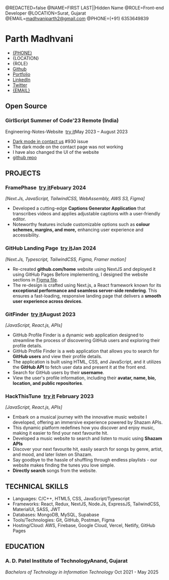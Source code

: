 <!--
Welcome to resume.lol !

This is the template you can use to get started.

Easily remove personal info by using a variable follow with a second value and "||":

@NAME=Real Name||Hidden Name

and change @REDACTED to be true

@REDACTED=true
-->
@REDACTED=false
@NAME=FIRST LAST||Hidden Name
@ROLE=Front-end Developer
@LOCATION=Surat, Gujarat
@EMAIL=madhvaniparth2@gmail.com
@PHONE=(+91) 6353649839

# Parth Madhvani


<div class="headerInfo">

- [{PHONE}](tel:6353649839)
- {LOCATION}
- {ROLE}
- [Github](https://github.com/ParthMadhvani2)
- [Portfolio](https://parthmadhvani2.github.io/MyPortfolio/)
- [LinkedIn](https://www.linkedin.com/in/parthmadhvani2)
- [Twitter](https://twitter.com/in/parthmadhvani2)
- [{EMAIL}](mailto:madhvaniparth2@gmail.com)

</div>

## Open Source

### GirlScript Summer of Code'23<span class="spacer"></span> Remote (India)

Engineering-Notes-Website &nbsp;[try it](https://code-engineering.netlify.app/)<span class="spacer"></span>May 2023 – August 2023

- [Dark mode in contact us](https://github.com/NageshMandal/Engineering-Notes-Website/pull/968) #930 issue
- The dark mode on the contact page was not working
- I have also changed the UI of the website
- [github repo](https://github.com/NageshMandal/Engineering-Notes-Website)

## PROJECTS
### FramePhase &nbsp;[try it](frame-phase.netlify.app/)<span class="spacer"></span>Febuary 2024
 *[Next.Js, JavaScript, TailwindCSS, WebAssembly, AWS S3, Figma]*	

- Developed a cutting-edge **Captions Generator Application** that transcribes videos and applies adjustable captions with a user-friendly editor.
- Noteworthy features include customizable options such as **colour schemes, margins, and more,** enhancing user experience and accessibility.

### GitHub Landing Page &nbsp;[try it](https://github-landing.parthmadhvani2.vercel.app/)<span class="spacer"></span>Jan 2024
 *[Next.Js, Typescript, TailwindCSS, Figma, Framer motion]*	

- Re-created **github.com/home** website using NextJS and deployed it using GitHub Pages
Before implementing, I designed the website sections in [Figma file](https://www.figma.com/file/67lJIMMvmDQojnbQvaK7EL/GitHub-landingpage-Design?type=design&node-id=0-1&mode=design&t=y6ELmfXDfeqYjGPM-0).
- The re-design is crafted using Next.js, a React framework known for its **exceptional performance and seamless server-side rendering**. This ensures a fast-loading, responsive landing page that delivers a **smooth user experience across devices**.

### GitFinder &nbsp;[try it](parthmadhvani2.github.io/GitFinder/)<span class="spacer"></span>August 2023
 *[JavaScript, React.js, APIs]*	

- GitHub Profile Finder is a dynamic web application designed to streamline the process of discovering GitHub users and exploring their profile details.
- GitHub Profile Finder is a web application that allows you to search for **GitHub users** and view their profile details.
- The application is built using HTML, CSS, and JavaScript, and it utilizes the **GitHub API** to fetch user data and present it at the front end.
- Search for GitHub users by their **username**.
- View the user's profile information, including their **avatar, name, bio, location, and public repositories**.

### HackThisTune &nbsp;[try it](https://rapidapi-example-music-app.vercel.app/)<span class="spacer"></span>	February 2023 
*[JavaScript, React.js, APIs]*

- Embark on a musical journey with the innovative music website I developed, offering an immersive experience powered by Shazam APIs.
- This dynamic platform redefines how you discover and enjoy music, making it easier to find your next favourite hit.
- Developed  a music website to search and listen to music using **Shazam APIs**
-  Discover your next favourite hit, easily search for songs by genre, artist, and mood, and later listen on Shazam.
- Say goodbye to the hassle of shuffling through endless playlists - our website makes finding the tunes you love simple.
- **Directly search** songs from the website.

## TECHNICAL SKILLS

- Languages: C/C++, HTML5, CSS, JavaScript/Typescript
- Frameworks: React, Redux, NextJS, Node.Js, ExpressJS, TailwindCSS, MaterialUI, SASS, JWT
- Databases: MongoDB, MySQL, Supabase
- Tools/Technologies: Git, GitHub, Postman, Figma 
- Hosting/Cloud: AWS, Firebase, Google Cloud, Vercel, Netlify, GitHub Pages

## EDUCATION

### A. D. Patel Institute of Technology<span class="spacer"></span>Anand, Gujarat

*Bachelors of Technology in Information Technology*<span class="spacer"></span> Oct 2021 - May 2025
